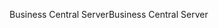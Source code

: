 <span data-ttu-id="66773-101">Business Central Server</span><span class="sxs-lookup"><span data-stu-id="66773-101">Business Central Server</span></span>